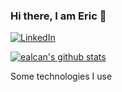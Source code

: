### Hi there, I am Eric 👋


[![LinkedIn](https://img.shields.io/badge/linkedin-%230077B5.svg?style=for-the-badge&logo=linkedin&logoColor=white)](https://www.linkedin.com/in/ericalcantaravalenzuela/)

[![ealcan's github stats](https://github-readme-stats.vercel.app/api?username=ealcan&theme=blue-green)](https://github.com/ealcan/github-readme-stats)



<h>Some technologies I use</h>


<!--
**ealcan/ealcan** is a ✨ _special_ ✨ repository because its `README.md` (this file) appears on your GitHub profile.

Here are some ideas to get you started:

- 🔭 I’m currently working on ...
- 🌱 I’m currently learning ...
- 👯 I’m looking to collaborate on ...
- 🤔 I’m looking for help with ...
- 💬 Ask me about ...
- 📫 How to reach me: ...
- 😄 Pronouns: ...
- ⚡ Fun fact: ...
-->
